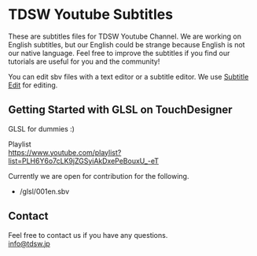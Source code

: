 # TDSW Youtube Subtitles

These are subtitles files for TDSW Youtube Channel. We are working on English subtitles, but our English could be strange because English is not our native language. Feel free to improve the subtitles if you find our tutorials are useful for you and the community!

You can edit sbv files with a text editor or a subtitle editor. We use [Subtitle Edit](https://github.com/SubtitleEdit/subtitleedit) for editing. 

## Getting Started with GLSL on TouchDesigner

GLSL for dummies :)  

Playlist  
https://www.youtube.com/playlist?list=PLH6Y6o7cLK9jZGSyiAkDxePeBouxU_-eT

Currently we are open for contribution for the following. 
* /glsl/001en.sbv

## Contact
Feel free to contact us if you have any questions.  
info@tdsw.jp
